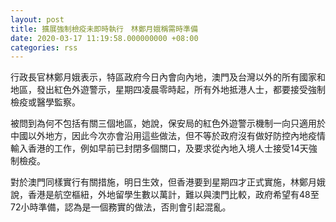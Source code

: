 ```yaml
---
layout: post
title: 擴展強制檢疫未即時執行　林鄭月娥稱需時準備
date: 2020-03-17 11:19:58.000000000 +08:00
categories: rss
---
```


行政長官林鄭月娥表示，特區政府今日內會向內地，澳門及台灣以外的所有國家和地區，發出紅色外遊警示，星期四凌晨零時起，所有外地抵港人士，都要接受強制檢疫或醫學監察。

被問到為何不包括有關三個地區，她說，保安局的紅色外遊警示機制一向只適用於中國以外地方，因此今次亦會沿用這些做法，但不等於政府沒有做好防控內地疫情輸入香港的工作，例如早前已封閉多個關口，及要求從內地入境人士接受14天強制檢疫。

對於澳門同樣實行有關措施，明日生效，但香港要到星期四才正式實施，林鄭月娥說，香港是航空樞紐，外地留學生數以萬計，難以與澳門比較，政府希望有48至72小時準備，認為是一個務實的做法，否則會引起混亂。
